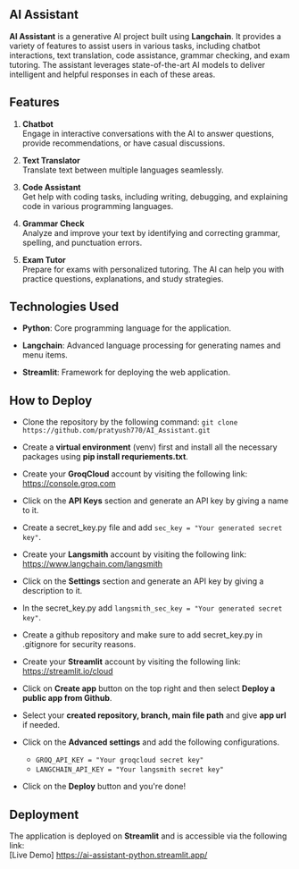 ## AI Assistant
**AI Assistant** is a generative AI project built using **Langchain**. It provides a variety of features to assist users in various tasks, including chatbot interactions, text translation, code assistance, grammar checking, and exam tutoring. The assistant leverages state-of-the-art AI models to deliver intelligent and helpful responses in each of these areas.
## Features
1. **Chatbot**  
   Engage in interactive conversations with the AI to answer questions, provide recommendations, or have casual discussions.

2. **Text Translator**  
   Translate text between multiple languages seamlessly.
3. **Code Assistant**  
   Get help with coding tasks, including writing, debugging, and explaining code in various programming languages.
4. **Grammar Check**  
   Analyze and improve your text by identifying and correcting grammar, spelling, and punctuation errors.
5. **Exam Tutor**  
   Prepare for exams with personalized tutoring. The AI can help you with practice questions, explanations, and study strategies.
## Technologies Used  
- **Python**: Core programming language for the application.
  
- **Langchain**: Advanced language processing for generating names and menu items.  
- **Streamlit**: Framework for deploying the web application.
## How to Deploy
- Clone the repository by the following command: `git clone https://github.com/pratyush770/AI_Assistant.git`
  
- Create a **virtual environment** (venv) first and install all the necessary packages using **pip install requriements.txt**.
- Create your **GroqCloud** account by visiting the following link: https://console.groq.com
- Click on the **API Keys** section and generate an API key by giving a name to it.
- Create a secret_key.py file and add `sec_key = "Your generated secret key"`.
- Create your **Langsmith** account by visiting the following link: https://www.langchain.com/langsmith
- Click on the **Settings** section and generate an API key by giving a description to it.
- In the secret_key.py add `langsmith_sec_key = "Your generated secret key"`.
- Create a github repository and make sure to add secret_key.py in .gitignore for security reasons.
- Create your **Streamlit** account by visiting the following link: https://streamlit.io/cloud
- Click on **Create app** button on the top right and then select **Deploy a public app from Github**.
- Select your **created repository, branch, main file path** and give **app url** if needed.
- Click on the **Advanced settings** and add the following configurations.
  - `GROQ_API_KEY = "Your groqcloud secret key"`
  - `LANGCHAIN_API_KEY = "Your langsmith secret key"`
- Click on the **Deploy** button and you're done!
    
## Deployment  
The application is deployed on **Streamlit** and is accessible via the following link:  
[Live Demo] https://ai-assistant-python.streamlit.app/
